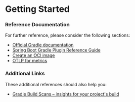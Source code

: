 # Getting Started

### Reference Documentation
For further reference, please consider the following sections:

* [Official Gradle documentation](https://docs.gradle.org)
* [Spring Boot Gradle Plugin Reference Guide](https://docs.spring.io/spring-boot/3.4.1/gradle-plugin)
* [Create an OCI image](https://docs.spring.io/spring-boot/3.4.1/gradle-plugin/packaging-oci-image.html)
* [OTLP for metrics](https://docs.spring.io/spring-boot/3.4.1/reference/actuator/metrics.html#actuator.metrics.export.otlp)

### Additional Links
These additional references should also help you:

* [Gradle Build Scans – insights for your project's build](https://scans.gradle.com#gradle)

